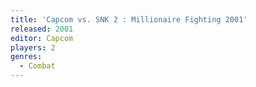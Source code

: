 ```yaml
---
title: 'Capcom vs. SNK 2 : Millionaire Fighting 2001'
released: 2001
editor: Capcom
players: 2
genres:
  - Combat
---
```

